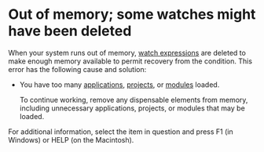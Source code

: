 
# Out of memory; some watches might have been deleted

When your system runs out of memory, [watch expressions](b8bdf64f-5920-1ae9-16d0-b26d09524a30.md) are deleted to make enough memory available to permit recovery from the condition. This error has the following cause and solution:



- You have too many [applications](b8bdf64f-5920-1ae9-16d0-b26d09524a30.md), [projects](b8bdf64f-5920-1ae9-16d0-b26d09524a30.md), or [modules](b8bdf64f-5920-1ae9-16d0-b26d09524a30.md) loaded.
    
    To continue working, remove any dispensable elements from memory, including unnecessary applications, projects, or modules that may be loaded.
    

For additional information, select the item in question and press F1 (in Windows) or HELP (on the Macintosh).
